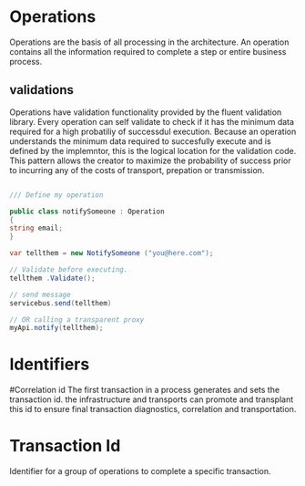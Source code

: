﻿# Operations
Operations are the basis of all processing in the architecture. An operation contains all the information required to complete a step or entire business process.
## validations
Operations have validation functionality provided by the fluent validation library. Every operation can self validate to check if it has the minimum data required for a high probatiliy of successdul execution. Because an operation understands the minimum data required to succesfully execute and is defined by the implemntor, this is the logical location for the validation code. This pattern allows the creator to maximize the probability of success prior to incurring any of the costs of transport, prepation or transmission.


```csharp

/// Define my operation

public class notifySomeone : Operation
{
string email;
}

var tellthem = new NotifySomeone ("you@here.com");

// Validate before executing.
tellthem .Validate();

// send message
servicebus.send(tellthem)

// OR calling a transparent proxy
myApi.notify(tellthem);

 ```

 # Identifiers

 #Correlation id
 The first transaction in a process generates and sets the transaction id.
 the infrastructure and transports can promote and transplant this id to ensure final transaction diagnostics, correlation and transportation.
 # Transaction Id
 Identifier for a group of operations to complete a specific transaction.